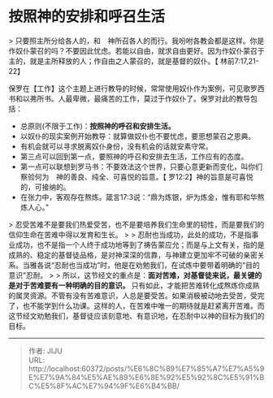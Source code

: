 # 按照神的安排和呼召生活


&gt; 只要照主所分给各人的，和　神所召各人的而行。我吩咐各教会都是这样。你是作奴仆蒙召的吗？不要因此忧虑。若能以自由，就求自由更好。因为作奴仆蒙召于主的，就是主所释放的人；作自由之人蒙召的，就是基督的奴仆。【 林前7:17,21-22】

保罗在【工作】这个主题上进行教导的时候，常常使用奴仆作为案例，可见歌罗西书和以弗所书。人最卑微，最痛苦的工作，莫过于作奴仆了。保罗对此的教导包括：
- 总原则(不限于工作)：**按照神的呼召和安排生活。**
- 以奴仆的现实案例开始教导：就算做奴仆也不要忧虑，要思想蒙召之恩典。
- 有机会就可以寻求脱离奴仆身份，没有机会的话就安素守常。
- 第三点可以回到第一点，要照神的呼召和安排去生活，工作应有的态度。
- 第一点可以联想到罗马书：不要效法这个世界，只要心意更新而变化，叫你们察验何为　神的善良、纯全、可喜悦的旨意。【 罗12:2】神的旨意是可喜悦的，可接纳的。
- 在张力中，客观存在熬炼。箴言17:3说：“鼎为炼银，炉为炼金，惟有耶和华熬炼人心。”

&gt; 忍受苦难不是要我们热爱受苦，也不是要培养我们生命里的韧性，而是要我们的信仰生命在苦难中得以发育和生长。
&gt; 
&gt; 忍耐也当成功，此处的成功，不是指事业成功，也不是指一个人终于成功地等到了祷告蒙应允；而是与上文有关，指的是成熟的、稳定的基督徒品格，是对神深深的信靠，与神建立更加牢不可破的亲密关系。当雅各说“忍耐也当成功”时，他是在劝勉我们，在试炼中要带着明确的“目的意识”忍耐。
&gt; 
&gt; 所以，这节经文的重点是：**面对苦难，对基督徒来说，最关键的是对于苦难要有一种明确的目的意识。** 只有如此，才能把苦难转化成熬炼你成熟的属灵资源。不管有没有苦难意识，人总是要受苦。如果消极被动地去受苦，受完了，也不能学到什么功课。这样的人，在苦难中唯一的期待就是赶紧离开苦难。而这节经文劝勉我们，基督徒应该刻意地、有意识地，在忍耐中以神的目标为我们的目标。

---

> 作者: JIJU  
> URL: http://localhost:60372/posts/%E6%8C%89%E7%85%A7%E7%A5%9E%E7%9A%84%E5%AE%89%E6%8E%92%E5%92%8C%E5%91%BC%E5%8F%AC%E7%94%9F%E6%B4%BB/  

